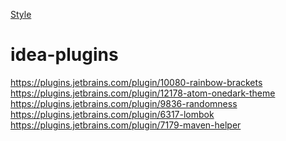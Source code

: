 [Style](./.editorconfig)

# idea-plugins
https://plugins.jetbrains.com/plugin/10080-rainbow-brackets <br>
https://plugins.jetbrains.com/plugin/12178-atom-onedark-theme <br>
https://plugins.jetbrains.com/plugin/9836-randomness <br>
https://plugins.jetbrains.com/plugin/6317-lombok <br>
https://plugins.jetbrains.com/plugin/7179-maven-helper
